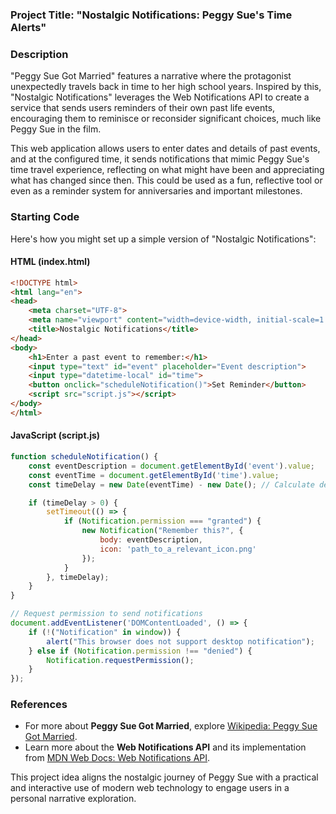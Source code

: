 ### Project Title: **"Nostalgic Notifications: Peggy Sue's Time Alerts"**

### Description
"Peggy Sue Got Married" features a narrative where the protagonist unexpectedly travels back in time to her high school years. Inspired by this, "Nostalgic Notifications" leverages the Web Notifications API to create a service that sends users reminders of their own past life events, encouraging them to reminisce or reconsider significant choices, much like Peggy Sue in the film.

This web application allows users to enter dates and details of past events, and at the configured time, it sends notifications that mimic Peggy Sue's time travel experience, reflecting on what might have been and appreciating what has changed since then. This could be used as a fun, reflective tool or even as a reminder system for anniversaries and important milestones.

### Starting Code
Here's how you might set up a simple version of "Nostalgic Notifications":

#### HTML (index.html)
```html
<!DOCTYPE html>
<html lang="en">
<head>
    <meta charset="UTF-8">
    <meta name="viewport" content="width=device-width, initial-scale=1.0">
    <title>Nostalgic Notifications</title>
</head>
<body>
    <h1>Enter a past event to remember:</h1>
    <input type="text" id="event" placeholder="Event description">
    <input type="datetime-local" id="time">
    <button onclick="scheduleNotification()">Set Reminder</button>
    <script src="script.js"></script>
</body>
</html>
```

#### JavaScript (script.js)
```javascript
function scheduleNotification() {
    const eventDescription = document.getElementById('event').value;
    const eventTime = document.getElementById('time').value;
    const timeDelay = new Date(eventTime) - new Date(); // Calculate delay until the event time

    if (timeDelay > 0) {
        setTimeout(() => {
            if (Notification.permission === "granted") {
                new Notification("Remember this?", {
                    body: eventDescription,
                    icon: 'path_to_a_relevant_icon.png'
                });
            }
        }, timeDelay);
    }
}

// Request permission to send notifications
document.addEventListener('DOMContentLoaded', () => {
    if (!("Notification" in window)) {
        alert("This browser does not support desktop notification");
    } else if (Notification.permission !== "denied") {
        Notification.requestPermission();
    }
});
```

### References
- For more about **Peggy Sue Got Married**, explore [Wikipedia: Peggy Sue Got Married](https://en.wikipedia.org/wiki/Peggy_Sue_Got_Married).
- Learn more about the **Web Notifications API** and its implementation from [MDN Web Docs: Web Notifications API](https://developer.mozilla.org/en-US/docs/Web/API/Notifications_API).

This project idea aligns the nostalgic journey of Peggy Sue with a practical and interactive use of modern web technology to engage users in a personal narrative exploration.